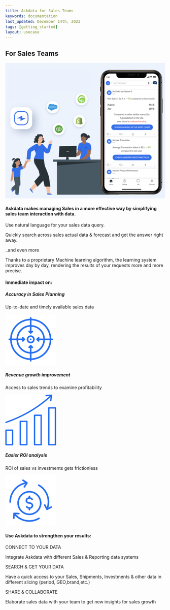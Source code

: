```yaml
---
title: Askdata for Sales Teams
keywords: documentation
last_updated: December 14th, 2021
tags: [getting_started]
layout: usecase
---
```


## For Sales Teams

<img src="/media/use-cases/icons/Sales.png" class="image-doc p-3">

#### Askdata makes managing Sales in a more effective way by simplifying sales team interaction with data. 

Use natural language for your sales data query.

Quickly search across sales actual data & forecast and get the answer right away.

..and even more

Thanks to a proprietary Machine learning algorithm, the learning system improves day by day, rendering the results of your requests more and more precise.

#### Immediate impact on:

<div class="row">
  <div class="col-sm-4">
    <div class="card">
      <div class="card-body text-center">
        <h5 class="card-title">Accuracy in Sales Planning</h5>
        <p class="card-text">Up-to-date and timely available sales data

</p>
         <img src="/media/use-cases/icons/Sales_1.png" class="card-img" alt="Sales Accuracy" style="max-width:160px">
      </div>
    </div>
  </div>
  <div class="col-sm-4">
    <div class="card">
      <div class="card-body text-center">
        <h5 class="card-title">Revenue growth improvement</h5>
        <p class="card-text">Access to sales trends to examine profitability
</p>
        <img src="/media/use-cases/icons/Sales_2.png" class="card-img" alt="Sales Accuracy" style="max-width:160px">
      </div>
    </div>
  </div>
    <div class="col-sm-4">
    <div class="card">
      <div class="card-body text-center">
        <h5 class="card-title">Easier ROI analysis</h5>
        <p class="card-text">ROI of sales vs investments gets frictionless
                                                                                                      </p>
        <img src="/media/use-cases/icons/Sales_3.png" class="card-img" alt="Sales Accuracy" style="max-width:160px">
      </div>
    </div>
  </div>
</div>


#### Use Askdata to strengthen your results:

CONNECT TO YOUR DATA

Integrate Askdata with different Sales & Reporting data systems

SEARCH & GET YOUR DATA

Have a quick access to your Sales, Shipments, Investments & other data in different slicing (period, GEO,brand,etc.) 

SHARE & COLLABORATE

Elaborate sales data with your team to get new insights for sales growth 

